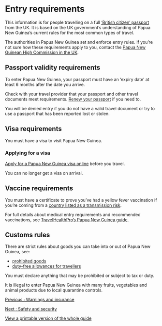 # Entry requirements

This information is for people travelling on a full [‘British citizen’ passport](https://www.gov.uk/types-of-british-nationality) from the UK. It is based on the UK government’s understanding of Papua New Guinea’s current rules for the most common types of travel.

The authorities in Papua New Guinea set and enforce entry rules. If you’re not sure how these requirements apply to you, contact the [Papua New Guinean High Commission in the UK](https://www.pnghighcomm.org.uk/).

## Passport validity requirements

To enter Papua New Guinea, your passport must have an ‘expiry date’ at least 6 months after the date you arrive.

Check with your travel provider that your passport and other travel documents meet requirements. [Renew your passport](https://www.gov.uk/renew-adult-passport/renew) if you need to.

You will be denied entry if you do not have a valid travel document or try to use a passport that has been reported lost or stolen.

## Visa requirements

You must have a visa to visit Papua New Guinea.

### Applying for a visa

[Apply for a Papua New Guinea visa online](https://ica.gov.pg/) before you travel.

You can no longer get a visa on arrival.

## Vaccine requirements

You must have a certificate to prove you’ve had a yellow fever vaccination if you’re coming from a [country listed as a transmission risk](https://nathnacyfzone.org.uk/factsheet/65/countries-with-risk-of-yellow-fever-transmission).

For full details about medical entry requirements and recommended vaccinations, see [TravelHealthPro’s Papua New Guinea guide](https://travelhealthpro.org.uk/country/175/papua-new-guinea#Vaccine_Recommendations).

## Customs rules

There are strict rules about goods you can take into or out of Papua New Guinea, see:

* [prohibited goods](https://customs.gov.pg/trade.php?q=prohibitions)
* [duty-free allowances for travellers](https://customs.gov.pg/border.php?q=travellers-concessions)

You must declare anything that may be prohibited or subject to tax or duty.

It is illegal to enter Papua New Guinea with many fruits, vegetables and animal products due to local quarantine controls.

[Previous
:
Warnings and insurance](/foreign-travel-advice/papua-new-guinea)

[Next
:
Safety and security](/foreign-travel-advice/papua-new-guinea/safety-and-security)

[View a printable version of the whole guide](/foreign-travel-advice/papua-new-guinea/print)